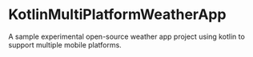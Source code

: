# KotlinMultiPlatformWeatherApp
A sample experimental open-source weather app project using kotlin to support multiple mobile platforms. 
